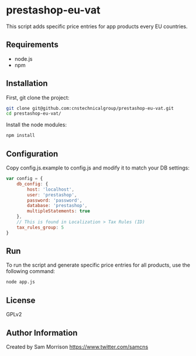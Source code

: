 prestashop-eu-vat
========

This script adds specific price entries for app products every EU countries.

Requirements
------------

* node.js
* npm

Installation
--------------

First, git clone the project:
```bash
git clone git@github.com:cnstechnicalgroup/prestashop-eu-vat.git
cd prestashop-eu-vat/
```

Install the node modules:
```bash
npm install
```

Configuration
------------

Copy config.js.example to config.js and modify it to match your DB settings:
```javascript
var config = {
    db_config: {
        host: 'localhost',
        user: 'prestashop',
        password: 'password',
        database: 'prestashop',
        multipleStatements: true
    },
    // This is found in Localization > Tax Rules (ID)
    tax_rules_group: 5
}
```

Run
---

To run the script and generate specific price entries for all products, use the following command:
```bash
node app.js
```

License
-------

GPLv2

Author Information
------------------

Created by Sam Morrison
https://www.twitter.com/samcns

